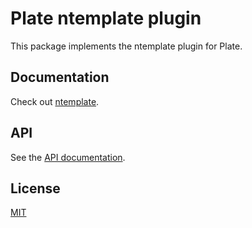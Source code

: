 # Plate ntemplate plugin

This package implements the ntemplate plugin for Plate.

## Documentation

Check out [ntemplate](https://plate.udecode.io/docs/plugins/ntemplate).

## API

See the [API documentation](https://plate-api.udecode.io/globals.html). 

## License

[MIT](../../../LICENSE)
